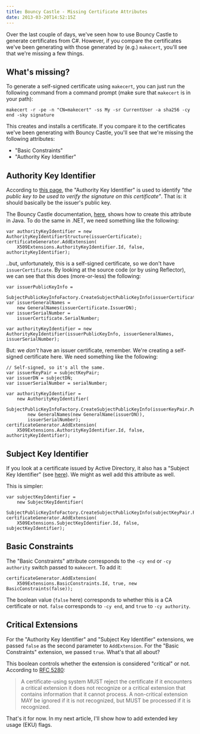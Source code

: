 ```yaml
---
title: Bouncy Castle - Missing Certificate Attributes
date: 2013-03-20T14:52:15Z
---
```

Over the last couple of days, we've seen how to use Bouncy Castle to generate certificates from C#. However, if you compare the certificates we've been generating with those generated by (e.g.) `makecert`, you'll see that we're missing a few things.

What's missing?
--

To generate a self-signed certificate using `makecert`, you can just run the following command from a command prompt (make sure that `makecert` is in your path):

    makecert -r -pe -n "CN=makecert" -ss My -sr CurrentUser -a sha256 -cy end -sky signature

This creates and installs a certificate. If you compare it to the certificates we've been generating with Bouncy Castle, you'll see that we're missing the following attributes:

 * "Basic Constraints"
 * "Authority Key Identifier"

Authority Key Identifier
--

According to [this page](http://www.alvestrand.no/objectid/2.5.29.35.html), the "Authority Key Identifier" is used to identify *"the public key to be used to verify the signature on this certificate"*. That is: it should basically be the issuer's public key.

The Bouncy Castle documentation, [here](http://www.bouncycastle.org/wiki/display/JA1/X.509+Public+Key+Certificate+and+Certification+Request+Generation), shows how to create this attribute in Java. To do the same in .NET, we need something like the following:

	var authorityKeyIdentifier = new AuthorityKeyIdentifierStructure(issuerCertificate);
	certificateGenerator.AddExtension(
		X509Extensions.AuthorityKeyIdentifier.Id, false, authorityKeyIdentifier);

..but, unfortunately, this is a self-signed certificate, so we don't have `issuerCertificate`. By looking at the source code (or by using Reflector), we can see that this does (more-or-less) the following:

	var issuerPublicKeyInfo =
	    SubjectPublicKeyInfoFactory.CreateSubjectPublicKeyInfo(issuerCertificate.GetPublicKey());
	var issuerGeneralNames =
	    new GeneralNames(issuerCertificate.IssuerDN);
	var issuerSerialNumber =
	    issuerCertificate.SerialNumber;
	
	var authorityKeyIdentifier = new AuthorityKeyIdentifier(issuerPublicKeyInfo, issuerGeneralNames, issuerSerialNumber);
	
But: we *don't* have an issuer certificate, remember. We're creating a self-signed certificate here. We need something like the following:

	// Self-signed, so it's all the same.
	var issuerKeyPair = subjectKeyPair;
	var issuerDN = subjectDN;
	var issuerSerialNumber = serialNumber;

    var authorityKeyIdentifier =
        new AuthorityKeyIdentifier(
            SubjectPublicKeyInfoFactory.CreateSubjectPublicKeyInfo(issuerKeyPair.Public),
            new GeneralNames(new GeneralName(issuerDN)),
            issuerSerialNumber);
    certificateGenerator.AddExtension(
		X509Extensions.AuthorityKeyIdentifier.Id, false, authorityKeyIdentifier);

Subject Key Identifier
--

If you look at a certificate issued by Active Directory, it also has a "Subject Key Identifier" (see [here](http://www.alvestrand.no/objectid/2.5.29.14.html)). We might as well add this attribute as well.

This is simpler:

	var subjectKeyIdentifier =
	    new SubjectKeyIdentifier(
	        SubjectPublicKeyInfoFactory.CreateSubjectPublicKeyInfo(subjectKeyPair.Public));
	certificateGenerator.AddExtension(
	    X509Extensions.SubjectKeyIdentifier.Id, false, subjectKeyIdentifier);

Basic Constraints
--

The "Basic Constraints" attribute corresponds to the `-cy end` or `-cy authority` switch passed to `makecert`. To add it:

	certificateGenerator.AddExtension(
	    X509Extensions.BasicConstraints.Id, true, new BasicConstraints(false));

The boolean value (`false` here) corresponds to whether this is a CA certificate or not. `false` corresponds to `-cy end`, and `true` to `-cy authority`.

Critical Extensions
--

For the "Authority Key Identifier" and "Subject Key Identifier" extensions, we passed `false` as the second parameter to `AddExtension`. For the "Basic Constraints" extension, we passed `true`. What's that all about?

This boolean controls whether the extension is considered "critical" or not. According to [RFC 5280](http://tools.ietf.org/html/rfc5280#section-4.2):

> A certificate-using system MUST reject the certificate if it encounters a critical extension it does not recognize or a critical extension that contains information that it cannot process.  A non-critical extension MAY be ignored if it is not recognized, but MUST be processed if it is recognized.

That's it for now. In my next article, I'll show how to add extended key usage (EKU) flags.
